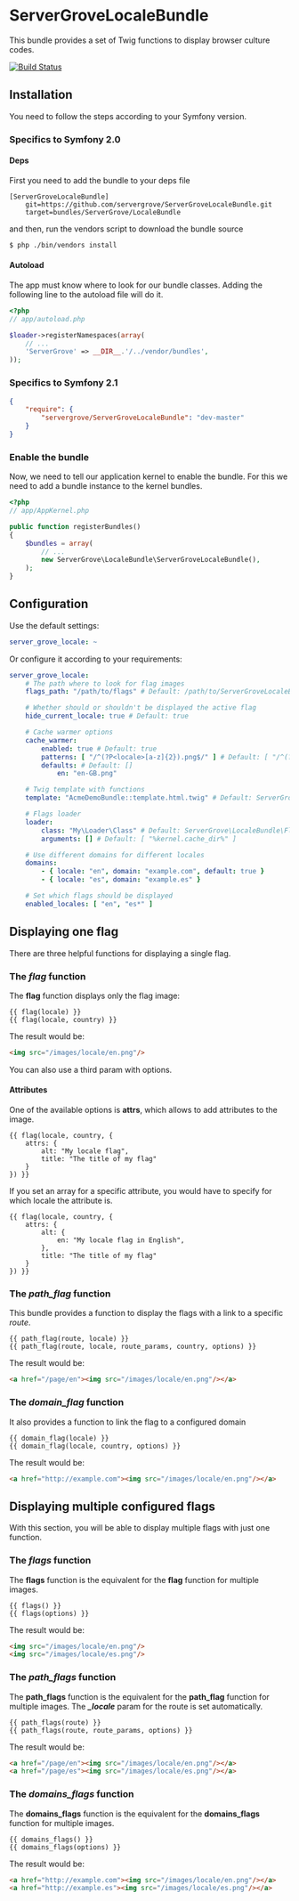 ServerGroveLocaleBundle
=======================

This bundle provides a set of Twig functions to display browser culture codes.

[![Build Status](https://secure.travis-ci.org/servergrove/ServerGroveLocaleBundle.png?branch=master)](http://travis-ci.org/servergrove/ServerGroveLocaleBundle)

## Installation

You need to follow the steps according to your Symfony version.

### Specifics to Symfony 2.0

#### Deps

First you need to add the bundle to your deps file


```
[ServerGroveLocaleBundle]
    git=https://github.com/servergrove/ServerGroveLocaleBundle.git
    target=bundles/ServerGrove/LocaleBundle
```

and then, run the vendors script to download the bundle source


``` bash
$ php ./bin/vendors install
```

#### Autoload
The app must know where to look for our bundle classes. Adding the following line to the autoload file will do it.

``` php
<?php
// app/autoload.php

$loader->registerNamespaces(array(
    // ...
    'ServerGrove' => __DIR__.'/../vendor/bundles',
));
```

### Specifics to Symfony 2.1

```json
{
    "require": {
        "servergrove/ServerGroveLocaleBundle": "dev-master"
    }
}
```

### Enable the bundle
Now, we need to tell our application kernel to enable the bundle. For this we need to add a bundle instance to the kernel bundles.

``` php
<?php
// app/AppKernel.php

public function registerBundles()
{
    $bundles = array(
        // ...
        new ServerGrove\LocaleBundle\ServerGroveLocaleBundle(),
    );
}
```


Configuration
-------------

Use the default settings:

```yaml
server_grove_locale: ~
```

Or configure it according to your requirements:

```yaml
server_grove_locale:
    # The path where to look for flag images
    flags_path: "/path/to/flags" # Default: /path/to/ServerGroveLocaleBundle/Resources/public/images

    # Whether should or shouldn't be displayed the active flag
    hide_current_locale: true # Default: true

    # Cache warmer options
    cache_warmer:
        enabled: true # Default: true
        patterns: [ "/^(?P<locale>[a-z]{2}).png$/" ] # Default: [ "/^(?P<locale>[a-z]{2}).png$/", "/^(?P<locale>[a-z]{2})\-(?P<country>[A-Z]{2}).png$/" ]
        defaults: # Default: []
            en: "en-GB.png"

    # Twig template with functions
    template: "AcmeDemoBundle::template.html.twig" # Default: ServerGroveLocaleBundle::flags.html.twig

    # Flags loader
    loader:
        class: "My\Loader\Class" # Default: ServerGrove\LocaleBundle\Flag\CacheLoader
        arguments: [] # Default: [ "%kernel.cache_dir%" ]

    # Use different domains for different locales
    domains:
        - { locale: "en", domain: "example.com", default: true }
        - { locale: "es", domain: "example.es" }

    # Set which flags should be displayed
    enabled_locales: [ "en", "es*" ]
```

Displaying one flag
-------------------

There are three helpful functions for displaying a single flag.

### The *flag* function

The **flag** function displays only the flag image:

```
{{ flag(locale) }}
{{ flag(locale, country) }}
```

The result would be:

```html
<img src="/images/locale/en.png"/>
```

You can also use a third param with options.

#### Attributes

One of the available options is **attrs**, which allows to add attributes to the image.

```
{{ flag(locale, country, {
    attrs: {
        alt: "My locale flag",
        title: "The title of my flag"
    }
}) }}
```

If you set an array for a specific attribute, you would have to specify for which locale the attribute is.

```
{{ flag(locale, country, {
    attrs: {
        alt: {
            en: "My locale flag in English",
        },
        title: "The title of my flag"
    }
}) }}
```

### The *path_flag* function

This bundle provides a function to display the flags with a link to a specific *route*.

```
{{ path_flag(route, locale) }}
{{ path_flag(route, locale, route_params, country, options) }}
```

The result would be:

```html
<a href="/page/en"><img src="/images/locale/en.png"/></a>
```

### The *domain_flag* function

It also provides a function to link the flag to a configured domain

```
{{ domain_flag(locale) }}
{{ domain_flag(locale, country, options) }}
```

The result would be:

```html
<a href="http://example.com"><img src="/images/locale/en.png"/></a>
```

Displaying multiple configured flags
-------------------------------

With this section, you will be able to display multiple flags with just one function.

### The *flags* function

The **flags** function is the equivalent for the **flag** function for multiple images.

```
{{ flags() }}
{{ flags(options) }}
```

The result would be:

```html
<img src="/images/locale/en.png"/>
<img src="/images/locale/es.png"/>
```

### The *path_flags* function

The **path_flags** function is the equivalent for the **path_flag** function for multiple images. The ***_locale*** param for the route is set automatically.

```
{{ path_flags(route) }}
{{ path_flags(route, route_params, options) }}
```

The result would be:

```html
<a href="/page/en"><img src="/images/locale/en.png"/></a>
<a href="/page/es"><img src="/images/locale/es.png"/></a>
```

### The *domains_flags* function

The **domains_flags** function is the equivalent for the **domains_flags** function for multiple images.

```
{{ domains_flags() }}
{{ domains_flags(options) }}
```

The result would be:

```html
<a href="http://example.com"><img src="/images/locale/en.png"/></a>
<a href="http://example.es"><img src="/images/locale/es.png"/></a>
```
